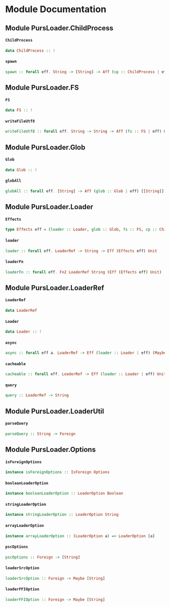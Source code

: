 # Module Documentation

## Module PursLoader.ChildProcess

#### `ChildProcess`

``` purescript
data ChildProcess :: !
```


#### `spawn`

``` purescript
spawn :: forall eff. String -> [String] -> Aff (cp :: ChildProcess | eff) String
```



## Module PursLoader.FS

#### `FS`

``` purescript
data FS :: !
```


#### `writeFileUtf8`

``` purescript
writeFileUtf8 :: forall eff. String -> String -> Aff (fs :: FS | eff) Unit
```



## Module PursLoader.Glob

#### `Glob`

``` purescript
data Glob :: !
```


#### `globAll`

``` purescript
globAll :: forall eff. [String] -> Aff (glob :: Glob | eff) [[String]]
```



## Module PursLoader.Loader

#### `Effects`

``` purescript
type Effects eff = (loader :: Loader, glob :: Glob, fs :: FS, cp :: ChildProcess | eff)
```


#### `loader`

``` purescript
loader :: forall eff. LoaderRef -> String -> Eff (Effects eff) Unit
```


#### `loaderFn`

``` purescript
loaderFn :: forall eff. Fn2 LoaderRef String (Eff (Effects eff) Unit)
```



## Module PursLoader.LoaderRef

#### `LoaderRef`

``` purescript
data LoaderRef
```


#### `Loader`

``` purescript
data Loader :: !
```


#### `async`

``` purescript
async :: forall eff a. LoaderRef -> Eff (loader :: Loader | eff) (Maybe Error -> a -> Eff (loader :: Loader | eff) Unit)
```


#### `cacheable`

``` purescript
cacheable :: forall eff. LoaderRef -> Eff (loader :: Loader | eff) Unit
```


#### `query`

``` purescript
query :: LoaderRef -> String
```



## Module PursLoader.LoaderUtil

#### `parseQuery`

``` purescript
parseQuery :: String -> Foreign
```



## Module PursLoader.Options

#### `isForeignOptions`

``` purescript
instance isForeignOptions :: IsForeign Options
```


#### `booleanLoaderOption`

``` purescript
instance booleanLoaderOption :: LoaderOption Boolean
```


#### `stringLoaderOption`

``` purescript
instance stringLoaderOption :: LoaderOption String
```


#### `arrayLoaderOption`

``` purescript
instance arrayLoaderOption :: (LoaderOption a) => LoaderOption [a]
```


#### `pscOptions`

``` purescript
pscOptions :: Foreign -> [String]
```


#### `loaderSrcOption`

``` purescript
loaderSrcOption :: Foreign -> Maybe [String]
```


#### `loaderFFIOption`

``` purescript
loaderFFIOption :: Foreign -> Maybe [String]
```




